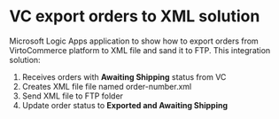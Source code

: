 # VC export orders to XML solution
Microsoft Logic Apps application to show how to export orders from VirtoCommerce platform to XML file and sand it to FTP. This integration solution:

  1. Receives orders with **Awaiting Shipping** status from VC
  2. Creates XML file file named order-number.xml
  3. Send XML file to FTP folder
  4. Update order status to **Exported and Awaiting Shipping**

